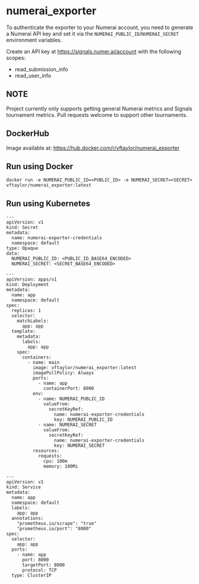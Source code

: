 # numerai_exporter

To authenticate the exporter to your Numerai account, you need to generate a Numerai API key and set it via 
the `NUMERAI_PUBLIC_ID`/`NUMERAI_SECRET` environment variables.

Create an API key at https://signals.numer.ai/account with the following scopes:

- read_submission_info
- read_user_info

## NOTE

Project currently only supports getting general Numerai metrics and Signals tournament metrics. Pull requests welcome to support other tournaments.

## DockerHub

Image available at: https://hub.docker.com/r/vftaylor/numerai_exporter

## Run using Docker

    docker run -e NUMERAI_PUBLIC_ID=<PUBLIC_ID> -e NUMERAI_SECRET=<SECRET> vftaylor/numerai_exporter:latest

## Run using Kubernetes

    ---
    apiVersion: v1
    kind: Secret
    metadata:
      name: numerai-exporter-credentials
      namespace: default
    type: Opaque
    data:
      NUMERAI_PUBLIC_ID: <PUBLIC_ID_BASE64_ENCODED>
      NUMERAI_SECRET: <SECRET_BASE64_ENCODED>
    
    ---
    apiVersion: apps/v1
    kind: Deployment
    metadata:
      name: app
      namespace: default
    spec:
      replicas: 1
      selector:
        matchLabels:
          app: app
      template:
        metadata:
          labels:
            app: app
        spec:
          containers:
            - name: main
              image: vftaylor/numerai_exporter:latest
              imagePullPolicy: Always
              ports:
                - name: app
                  containerPort: 8000
              env:
                - name: NUMERAI_PUBLIC_ID
                  valueFrom:
                    secretKeyRef:
                      name: numerai-exporter-credentials
                      key: NUMERAI_PUBLIC_ID
                - name: NUMERAI_SECRET
                  valueFrom:
                    secretKeyRef:
                      name: numerai-exporter-credentials
                      key: NUMERAI_SECRET
              resources:
                requests:
                  cpu: 100m
                  memory: 100Mi
    
    ---
    apiVersion: v1
    kind: Service
    metadata:
      name: app
      namespace: default
      labels:
        app: app
      annotations:
        "prometheus.io/scrape": "true"
        "prometheus.io/port": "8000"
    spec:
      selector:
        app: app
      ports:
        - name: app
          port: 8000
          targetPort: 8000
          protocol: TCP
      type: ClusterIP
